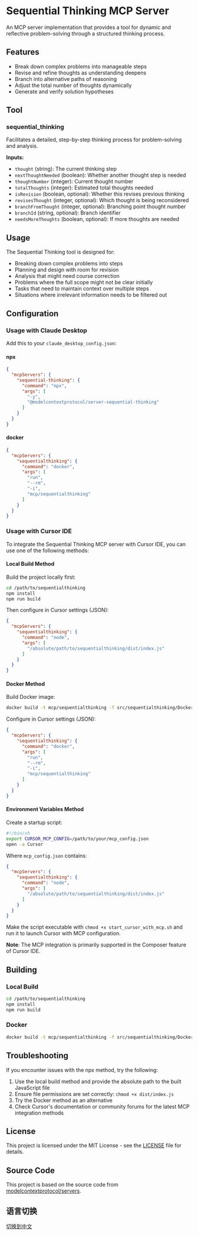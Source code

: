 # Sequential Thinking MCP Server

An MCP server implementation that provides a tool for dynamic and reflective problem-solving through a structured thinking process.

## Features

- Break down complex problems into manageable steps
- Revise and refine thoughts as understanding deepens
- Branch into alternative paths of reasoning
- Adjust the total number of thoughts dynamically
- Generate and verify solution hypotheses

## Tool

### sequential_thinking

Facilitates a detailed, step-by-step thinking process for problem-solving and analysis.

**Inputs:**
- `thought` (string): The current thinking step
- `nextThoughtNeeded` (boolean): Whether another thought step is needed
- `thoughtNumber` (integer): Current thought number
- `totalThoughts` (integer): Estimated total thoughts needed
- `isRevision` (boolean, optional): Whether this revises previous thinking
- `revisesThought` (integer, optional): Which thought is being reconsidered
- `branchFromThought` (integer, optional): Branching point thought number
- `branchId` (string, optional): Branch identifier
- `needsMoreThoughts` (boolean, optional): If more thoughts are needed

## Usage

The Sequential Thinking tool is designed for:
- Breaking down complex problems into steps
- Planning and design with room for revision
- Analysis that might need course correction
- Problems where the full scope might not be clear initially
- Tasks that need to maintain context over multiple steps
- Situations where irrelevant information needs to be filtered out

## Configuration

### Usage with Claude Desktop

Add this to your `claude_desktop_config.json`:

#### npx

```json
{
  "mcpServers": {
    "sequential-thinking": {
      "command": "npx",
      "args": [
        "-y",
        "@modelcontextprotocol/server-sequential-thinking"
      ]
    }
  }
}
```

#### docker

```json
{
  "mcpServers": {
    "sequentialthinking": {
      "command": "docker",
      "args": [
        "run",
        "--rm",
        "-i",
        "mcp/sequentialthinking"
      ]
    }
  }
}
```

### Usage with Cursor IDE

To integrate the Sequential Thinking MCP server with Cursor IDE, you can use one of the following methods:

#### Local Build Method

Build the project locally first:

```bash
cd /path/to/sequentialthinking
npm install
npm run build
```

Then configure in Cursor settings (JSON):

```json
{
  "mcpServers": {
    "sequentialthinking": {
      "command": "node",
      "args": [
        "/absolute/path/to/sequentialthinking/dist/index.js"
      ]
    }
  }
}
```

#### Docker Method

Build Docker image:

```bash
docker build -t mcp/sequentialthinking -f src/sequentialthinking/Dockerfile .
```

Configure in Cursor settings (JSON):

```json
{
  "mcpServers": {
    "sequentialthinking": {
      "command": "docker",
      "args": [
        "run",
        "--rm",
        "-i",
        "mcp/sequentialthinking"
      ]
    }
  }
}
```

#### Environment Variables Method

Create a startup script:

```bash
#!/bin/sh
export CURSOR_MCP_CONFIG=/path/to/your/mcp_config.json
open -a Cursor
```

Where `mcp_config.json` contains:

```json
{
  "mcpServers": {
    "sequentialthinking": {
      "command": "node",
      "args": [
        "/absolute/path/to/sequentialthinking/dist/index.js"
      ]
    }
  }
}
```

Make the script executable with `chmod +x start_cursor_with_mcp.sh` and run it to launch Cursor with MCP configuration.

**Note**: The MCP integration is primarily supported in the Composer feature of Cursor IDE.

## Building

### Local Build

```bash
cd /path/to/sequentialthinking
npm install
npm run build
```

### Docker

```bash
docker build -t mcp/sequentialthinking -f src/sequentialthinking/Dockerfile .
```

## Troubleshooting

If you encounter issues with the npx method, try the following:

1. Use the local build method and provide the absolute path to the built JavaScript file
2. Ensure file permissions are set correctly: `chmod +x dist/index.js`
3. Try the Docker method as an alternative
4. Check Cursor's documentation or community forums for the latest MCP integration methods

## License

This project is licensed under the MIT License - see the [LICENSE](LICENSE) file for details.

## Source Code

This project is based on the source code from [modelcontextprotocol/servers](https://github.com/modelcontextprotocol/servers).

## 语言切换

[切换到中文](README.zh.md)
